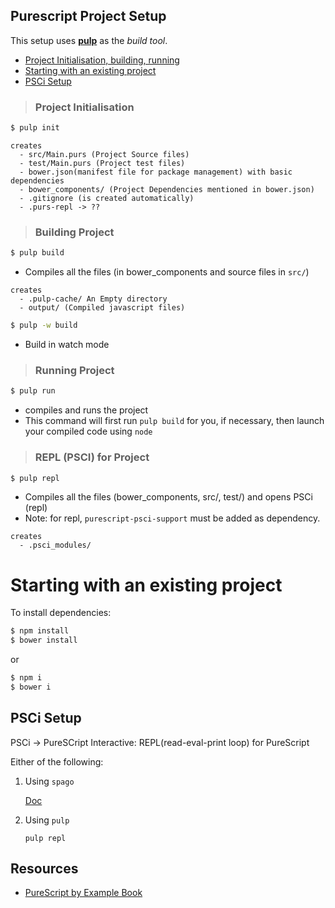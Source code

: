 
## Purescript Project Setup
This setup uses [**pulp**](https://github.com/sajalcody/hello-purescript/blob/master/docs/Tools.md#pulp) as the _build tool_.

- [Project Initialisation, building, running](https://github.com/sajalcody/hello-purescript/blob/master/docs/Setup.md#project-initialisation)
- [Starting with an existing project](https://github.com/sajalcody/hello-purescript/blob/master/docs/Setup.md#starting-with-an-existing-project)
- [PSCi Setup](https://github.com/sajalcody/hello-purescript/blob/master/docs/Setup.md#psci-setup)

>### Project Initialisation
```sh
$ pulp init
```

```
creates
  - src/Main.purs (Project Source files)
  - test/Main.purs (Project test files)
  - bower.json(manifest file for package management) with basic dependencies
  - bower_components/ (Project Dependencies mentioned in bower.json)
  - .gitignore (is created automatically)
  - .purs-repl -> ??
```

>### Building Project

```sh
$ pulp build
```

- Compiles all the files (in bower_components and source files in `src/`)
```
creates
  - .pulp-cache/ An Empty directory
  - output/ (Compiled javascript files)
```
```sh
$ pulp -w build
``` 
- Build in watch mode

>### Running Project

```sh
$ pulp run
```

- compiles and runs the project
- This command will first run `pulp build` for you, if necessary, then launch your compiled code using `node`

>### REPL (PSCI) for Project

```sh
$ pulp repl
```
- Compiles all the files (bower_components, src/, test/) and opens PSCi (repl)
- Note: for repl, `purescript-psci-support` must be added as dependency.
```
creates
  - .psci_modules/
```

# Starting with an existing project

To install dependencies:
```sh
$ npm install
$ bower install
```
or
```sh
$ npm i
$ bower i
```
## PSCi Setup

PSCi -> PureSCript Interactive: REPL(read-eval-print loop) for PureScript

Either of the following:

1. Using `spago`

    [Doc](https://github.com/purescript/documentation/blob/master/guides/PSCi.md)

2. Using `pulp`

    ```pulp repl```

## Resources

- [PureScript by Example Book](https://leanpub.com/purescript/read)